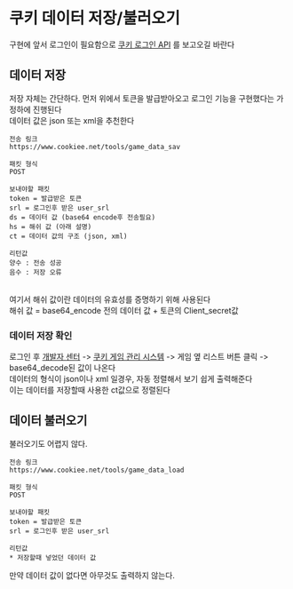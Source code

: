 # 쿠키 데이터 저장/불러오기
구현에 앞서 로그인이 필요함으로 [쿠키 로그인 API](https://github.com/Waterticket/cookiee_API/blob/master/cookiee_login.md) 를 보고오길 바란다

## 데이터 저장
저장 자체는 간단하다. 먼저 위에서 토큰을 발급받아오고 로그인 기능을 구현했다는 가정하에 진행된다 <br/>
데이터 값은 json 또는 xml을 추천한다 <br/>
~~~
전송 링크
https://www.cookiee.net/tools/game_data_sav

패킷 형식
POST

보내야할 패킷
token = 발급받은 토큰
srl = 로그인후 받은 user_srl
ds = 데이터 값 (base64 encode후 전송필요)
hs = 해쉬 값 (아래 설명)
ct = 데이터 값의 구조 (json, xml)

리턴값
양수 : 전송 성공
음수 : 저장 오류
~~~
<br>
여기서 해쉬 값이란 데이터의 유효성를 증명하기 위해 사용된다 <br/>
해쉬 값 = base64_encode 전의 데이터 값 + 토큰의 Client_secret값 <br/>

### 데이터 저장 확인
로그인 후 [개발자 센터](https://www.cookiee.net/developer) -> [쿠키 게임 관리 시스템](https://www.cookiee.net/gmdata) -> 게임 옆 리스트 버튼 클릭 -> base64_decode된 값이 나온다 <br/>
데이터의 형식이 json이나 xml 일경우, 자동 정렬해서 보기 쉽게 출력해준다 <br/>
이는 데이터를 저장할때 사용한 ct값으로 정렬된다 <br/>

## 데이터 불러오기
불러오기도 어렵지 않다. <br/>
~~~
전송 링크
https://www.cookiee.net/tools/game_data_load

패킷 형식
POST

보내야할 패킷
token = 발급받은 토큰
srl = 로그인후 받은 user_srl

리턴값
* 저장할때 넣었던 데이터 값
~~~
만약 데이터 값이 없다면 아무것도 출력하지 않는다. <br/>
